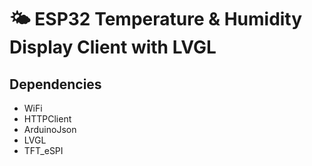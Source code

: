 # 🌤️ ESP32 Temperature & Humidity Display Client with LVGL

## Dependencies
- WiFi
- HTTPClient
- ArduinoJson
- LVGL
- TFT_eSPI
